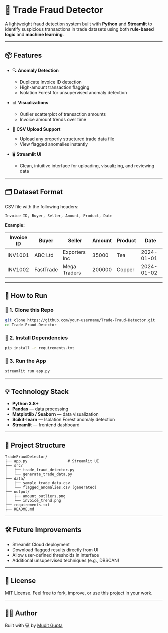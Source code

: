 # 🚨 Trade Fraud Detector

A lightweight fraud detection system built with **Python** and **Streamlit** to identify suspicious transactions in trade datasets using both **rule-based logic** and **machine learning**.

---

## 📦 Features

- 🔍 **Anomaly Detection**
  - Duplicate Invoice ID detection
  - High-amount transaction flagging
  - Isolation Forest for unsupervised anomaly detection

- 📊 **Visualizations**
  - Outlier scatterplot of transaction amounts
  - Invoice amount trends over time

- 📂 **CSV Upload Support**
  - Upload any properly structured trade data file
  - View flagged anomalies instantly

- 🖥️ **Streamlit UI**
  - Clean, intuitive interface for uploading, visualizing, and reviewing data

---

## 🗂️ Dataset Format

CSV file with the following headers:

```csv
Invoice ID, Buyer, Seller, Amount, Product, Date
```

**Example:**

| Invoice ID | Buyer       | Seller        | Amount | Product | Date       |
|------------|-------------|---------------|--------|---------|------------|
| INV1001    | ABC Ltd     | Exporters Inc | 35000  | Tea     | 2024-01-01 |
| INV1002    | FastTrade   | Mega Traders  | 200000 | Copper  | 2024-01-02 |

---

## 🚀 How to Run

### 📌 1. Clone this Repo
```bash
git clone https://github.com/your-username/Trade-Fraud-Detector.git
cd Trade-Fraud-Detector
```

### 📌 2. Install Dependencies
```bash
pip install -r requirements.txt
```

### 📌 3. Run the App
```bash
streamlit run app.py
```

---

## 💡 Technology Stack

- **Python 3.8+**
- **Pandas** — data processing
- **Matplotlib / Seaborn** — data visualization
- **Scikit-learn** — Isolation Forest anomaly detection
- **Streamlit** — frontend dashboard

---

## 📁 Project Structure

```
TradeFraudDetector/
├── app.py                  # Streamlit UI
├── src/
│   ├── trade_fraud_detector.py
│   └── generate_trade_data.py
├── data/
│   ├── sample_trade_data.csv
│   └── flagged_anomalies.csv (generated)
├── output/
│   ├── amount_outliers.png
│   └── invoice_trend.png
├── requirements.txt
├── README.md
```

---

## 🛠️ Future Improvements
- Streamlit Cloud deployment
- Download flagged results directly from UI
- Allow user-defined thresholds in interface
- Additional unsupervised techniques (e.g., DBSCAN)

---

## 📄 License

MIT License. Feel free to fork, improve, or use this project in your work.

---

## 👨‍💻 Author

Built with 💻 by [Mudit Gupta](https://github.com/muditttgupta)
